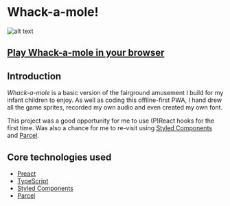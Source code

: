 # **Whack-a-mole!**

![alt text](https://mole.onge.uk/banner.png "Whack-a-mole banner")

## **[Play Whack-a-mole in your browser](https://mole.onge.uk/)**

## Introduction

_Whack-a-mole_ is a basic version of the fairground amusement I build for my infant children to enjoy. As well as coding this offline-first PWA, I hand drew all the game sprites, recorded my own audio and even created my own font.

This project was a good opportunity for me to use (P)React hooks for the first time. Was also a chance for me to re-visit using [Styled Components](https://www.styled-components.com/) and [Parcel](https://parceljs.org/).

## Core technologies used

-   [Preact](https://preactjs.com/)
-   [TypeScript](https://www.typescriptlang.org/)
-   [Styled Components](https://www.styled-components.com/)
-   [Parcel](https://parceljs.org/)
